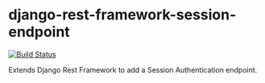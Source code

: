 # django-rest-framework-session-endpoint

[![Build Status](https://travis-ci.org/JamesRitchie/django-rest-framework-session-endpoint.svg?branch=master)](https://travis-ci.org/JamesRitchie/django-rest-framework-session-endpoint)

Extends Django Rest Framework to add a Session Authentication endpoint.
